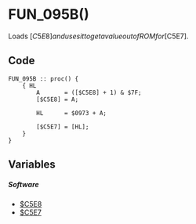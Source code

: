 # FUN_095B()
Loads [$C5E8] and uses it to get a value out of ROM for [$C5E7].
## Code
```
FUN_095B :: proc() {
	{ HL
        A       = ([$C5E8] + 1) & $7F;
        [$C5E8] = A;
		
		HL      = $0973 + A;

        [$C5E7] = [HL];
    }
}
```
## Variables
##### Software
- [$C5E8](variables/software/C5E8.md)
- [$C5E7](variables/software/C5E7.md)